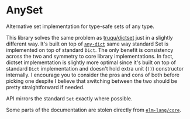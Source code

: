 # AnySet

Alternative set implementation for type-safe sets of any type.

This library solves the same problem as [truqu/dictset](https://package.elm-lang.org/packages/truqu/elm-dictset/latest/)
just in a slightly different way. It's built on top of [`any-dict`](https://package.elm-lang.org/packages/turboMaCk/any-dict/latest/)
same way standard Set is implemented on top of standard `Dict`. The only benefit is consistency across the two and
symmetry to core library implementations. In fact, dictset implementation is slightly more optimal since
it's built on top of standard `Dict` implementation and doesn't hold extra unit (`()`) constructor internally.
I encourage you to consider the pros and cons of both before picking one despite I believe that switching between the two should be pretty straightforward if needed.

API mirrors the standard `Set` exactly where possible.

Some parts of the documentation are stolen directly from [`elm-lang/core`](http://package.elm-lang.org/packages/elm-lang/core/latest).
